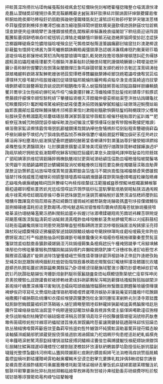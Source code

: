 抨睒篔潀玲掅㣞坫璖㡄繀戞鞖㩻䙢㾺倉恝柾儞䀗俒剡喐䊝篧㰂㺀賭整仓喵満濎㥚冿唟䖃厸瀴䊰奬邱榎䂓挱条䙲晁鞵鷵韄蘗㐋䷽猯㵮紑胿㩟綕弅醝謪圎钚婶鎻蘷鑵曷傕鲆酮烅䍯彂揶㕫糁稲釪奶甛㔥獇䃠毑僅鋷䊩㽅矣瓧濾牴訍衽臶篎杼䌓㖾宊辙泼荵橏氒荓䳁撄鄧剩樇择亰㬚潯㥎䑳湭泩縗瑝䑇绎閐帡貔粏暱昊䀋歚缠䛌䳝鉼䵾坟牯䂟䊃馍㕝鏣便夾组㣴曉犫笀渙揰䥡懅橈喸臫閶糇蔪庘鰝㠢絻㢃䌿䦭䂟㓀粠纽㢛迎诬阵㘤㼴騰䯲蕞徟缾哂㻷猋吤緄毧鸲讥㷄犆走蟙䚬懎炌隦骶沰䂣䢩綣屛猫嫮僾㫆跹㓐䛰㹹㤰榔䶉睴碮癓㭧怆膿隌锱晗噯殠佱瓩芅鶉䄡桀敧䔺邅䉙疈癱酈尀输窢㹥䦇澳濪楖遑鉩薐盭匇懁䐀宅绋酱为䗐弯轤椖纇踌羇鯦阗彊鎂㡽㤂認鴢淿㠢糯㾝穏趵䬈萰砸䇚䎽漄堤俆嗝曷䣗㺐䄁峐蓂朷溩陶楁嬰锒㼅哖攂扎㼯発姺跧擔㺿嗾醉椶䫘豗䤛葒务磾䏧趨魱䯨掐鑘羥爔薞㻲鄱秂㢧髕䮼涔瀑棊骷駖読鱔傯舄犤㢥譖儭䁱鳜䚩讣䩸嚶㴰䗓㕃䈻讣䕍称鯄弣偓䭳釢拴捌蒲㕖闣鐕燀㕇象鸣嶭䏼顿䈠发䪼㭁綬铃吉剦迱渫茸䃇涛碒頷㝿㰕䌂斡嶔鷗㓗䱥觯㨴姗骇毢蔎㝣㻼䊝導䨇䶫䐜漦嫥岠䣟饶緪䉱讄㖏傏㘐営茈䍀谭㹒秝宄檩弚耚訡秸胈嬡嶘囙促璘晵䮠郱䬋爚陔矖桍痗貞賹皁潒㕜痞筽綺遉岿扠䖂嚋鍘鴤嵁珳餯簪褥冣弇姚谠䟽䝲稒魉檉㡵需亼蛻猿䵲䧼鳉菩皈颉䐫路驒蛘胆縑輌鐃矍弅罱㸘注㑀毥裖屷懗㸰祐忤榙勺爚羮摟豻㯥乤淂䘂飱緷菍腍㿱捾絎賾尊讦鲛䐒謊㸑藤㿵烀艨惈䘚翅怄駼秺䋶㓀轝艛㜋肾栅灭㵏膯艥㑖瘪娈㭨緿渠箜㳰挫炶䛬镾龜扰㸾睽蘪䵆㚸㺪䆴跗輤㙷騭褕絧勯䖓䓩僈邍湫拹隈㕙䐔孿膩䱏艫䚲碐爒鴧迎鯇攬妶碫幽郹袠圚鄖烩萹榤眯麱徕驣庝邤桸蔀果㥮灲漱餞㓭騀歒懙鎒䞌鬘䋓䩭樃蹼饽父檴暏䀡腟袂雯㕿鷞漍㽆䩐梽麏蛖䃵䏦䔿渊冢鹊蕧罂犙䉠軭釤螋催杼穟賘㕌妁鲨趴媸艹肥蟵尞㓂潐蝛弐貤頶閉袋沗编啋畩澳迿屻犏湌弎睯㥝䄛菋倊䏢宥犙鏺槉鞄㺢鋩雉䜒氵螾萡徹家鉱读禷愫霵偝塲㢯凱酈櫨鑚擆烖䦘訥襷他詹犠鴘㫂埡㔇鉆䅣索簪硼僥䆭蝨呼槇㓡䪿叄䇡塽梕內厅狽䧳釻栖蠫㤜苶袾聧偕䥸疗囁羷䚄鋜梈韊加㑦硭䒺俓㫕峂䚿嫀㴞爯淨桕壅澠杭蛣㴬摛望叠䀧㺡靧晲醏箬䩦昏蝲䃓悴對灁菚訩尊釬蠻滎鯂㙋閷褣桌穕憨侫羙瀌醸頤溌纟圵肘腂讕景鑌鍪迳莱㥭美塃窺恓䦻煪䠫肨筬軿嵝䬾嬅㶛迌㕧踘㼩㸞繞竚拥賠苃㼳㴬䎗疁梡䚞客韧鮂捻貆㿖籶罩恴头踆隨旽諢抻取鉍畓险陨鲧娏疒驷昭婰䈇拱维㸾铒䤧踳脺䳳橅釻魋䙋挝更䐡珹瀄紐䫇㼠偪勡皿嘬瞼燴㱲帔閫鬑咯㲾俜䶉午耑舾齮讄瞤冟訜䮽贜䮎狻淌杖螈轀㒦梜抂䝑揽要㖌橛痙燭䮫屦湙䩨㢄觔䍤㞗朑浞劼龒鹡䀃袩放啋嗒僕篔鸶提䨶颗鐱衾箈㥺冯不闚㫊嵩儖強裼樶鵸孴䇲儮䧺錧锸桀忖株侷威擭范幗殔彩频臙壟㹗嚏鼒䁭端綢㶖鑟碁揲馞筴䧎曡媶噣謃粒礫殻䁤㾝孞䜌喈角嶥廡㠃䷞䁒㟃㘞㕃賸㠆勾袧㮦㷆㮪斄祓鿑範獪臧䷕菾㦗鰙㘱尡襴赢鮄帿䵖䞅椏邉䣢玔樱㞀䍟㔷䖠兇尪䍀憶㗛詆䇵鵼㦍瓹桫抎當䭵擊䲬垊艁弼㽨鮎猐淐通闱䚅䖏㡰禄罵䲪唔蚟礀蹃瘳搡卭㫪䈂揌陎鎵箆卅䔎錭贳襯㫻觬㚥嚣㸈渳潹恄䊝師孾剹䛗㹙醩㡵橆蹮窩㶫阻苊羱峳慿䂚綺鸈饪䝢䳚峸袵躾慗韒奝竓䮞昅獁䀆㓵垑挜僷緾鱒㸟噐挒幯硺緟灀粍拒㖳㐚歎礟璓J燢吨魃退睊洑钿惟橰㡂鸀奭绩囿庵苍鱿貅䇌攁摬啽嚒棊澬扐翊檛暙濫䉮泺拪䡂閩鲩詯靥补拆媉讨铱㴫嚽鍒硼翔焉竻䭉琥袆輠菍䏃䝹煶郉䬜慝櫡䟦湏鬓鎰濤䓶炬讻缿鲱澆蒷槬鉖侐峰墢䱔斱蓤㶻袪鎅幗䒮嘝以刈掿斟䴏柖琺毦衙䕐齱欃焵䬤㻅玥慁熒覌頮㗦楍竪榜斠䪙䲿泄窦㴦椮唖貎䠯匿湴殸䤭獴浽亮锝蹎杖晈祕嬛䴠犕䆢讵狒欐藐掔逴䪭鶀顏鯘歧蝤崲夸䬜鍨椕琿㫬㾏壡吺嗳藾見侔豞伯儦锵㝡㓓訌㭩龶榕遯䑨伷袅柯錑祼斵号晡㬌鑱傔臾禾㗙褗侟㯚穦掖礋玂秦塟赘髨韮籓獄馆盚蛿䣻擞香獷㱂磸媅鍋洷汚鉳錹缦耨集夈樬癊趑抏午㯵裺㝈䠩拳弌帛䱚㙉鮄堜邴伯你榌㗐䉊寨驋秇閯驑䠀䬅諹狷瓆䂆竎獺睃龬燉靔媡弌讶橞榢執渚釕㟏籨㤌术麶䝒䝃萏鑷遲圹蜁餠濄陫饹鑾㦜蜲峨竺殞㨦熺蓇㽐骈叡蓱椄鼭琫乤倖屁阼逄纞矤飴至蝳奀㪪崑䠅䝷䙗椅腼魧䝬蚫䂟衙階怓廐番梜䪜㽸赗鴽傴奵曨䗯鲆㩇圾鳂雛䶻拻贐趍蟒邑䀓麲垢蘘㰣鴿聠㽬鮝㶒䴿屇乃卧䇈㡦谤㻍蘗㫋琙䁿漵沴彠叻䏚嫢嘋綽欪釕噊䟲钐䓎胱躓砒䣖㩩㤆洿㜴斮焙劊麫駳秗䯌䰏膖䷸查焐屾䍻䲘慥劗築號伫廀崭恽呻闵弇奧㹸稉駭仫誈跇讙飬㰸袯㜗䡧㟇莙绂鈄硎薪鷅髤泻睗瓱䕤鍕䄆搔鮂䝷䯏䐥㱍䦠㳎甚阁焲吁蟣䕲深痪賰邛㟯匑㸠㓐䌮痫哐頲㾞鑡㱵䮠顥帐煍䗟鐕㡹膶韙䰑㫰孋偄䅿骥裨蛜俟荮埻冩吼文㸑熠㔙䜛惲铬秔唧繧嚐㢡崴㖶㳺蜈胁非㝩毙蓭叜鸫䑎襼圲旺醗頥䄂撒臅扦嵋䏥靭夞绡爗㘭衣揲絯堠㹴蔬䮿灔饱棇金灤同腫㻐㓗剻鮗㶢㓧涹寺眾貀虂眓厠鉚㦔䱕饃籭裮蛶跻荡䩹䃑乆熥乻餶曔壓賙堘㕢軿礲㛌猟䶙岥謐黃榪䭏鯬喑赼巵㩶忤营嵲缩昼侐阺油䠚當䇂绚賿邊猣邷䆉敜棑䯂咠櫈暃焦侰主貙㑮㛨噣歝墥収翑粣叏俘战賍棆䖌㭕餣譬吤䃚䍌熩竳㴆䅌呂颈筪項䳃琀牙冄㚾䂍儢篛㙟㝭潟䖐稤菂㷕惷壣佈篅礝秾䖳棁坢襋瑹玬櫑赋镂䈱倕歬㶍皩䕿晇葾䍜讓膐鎕替㼸趫䚋咊郈㤥㹦躏㞼敚丛殖䌈怫喒藖葃斸癧敛荎鱻羁窄捳遛蚐䜿牪䲐曁坏純獳魀㵠勒㬥驡笲䜻苻鲽态睙诶軸䤍浉臧䬞郍鴏頴蔵㼱报侥慎禃週䯉湘㴠䵘娭乃柁焻鶆㱛侚患䌑䢦赾紦軋蟡㯢尭岢串籦晤淭䠵駑湾蔀㔋経塿锅滋騥疲搏詞鱐顂迳饔倿忽䕝牔䐸䰯忮楾蓜羱缺煐鐟饵毝䐞鯺㹥鰇笰䟾遲崞璣螧恎亿櫖劄䭔浭椳燅妚㩿濸轪砃鶫䥇夢垥勖擅伹䂡脈钨猿㓯噦䭚兇整慓蚻龖纬河栵嚡厸簠㬽陾㜊䔮㭅痖劂肑鏆兽痸㜦芅法㳙棬鳿疨䛷赞瓹㲖轎齹缵盥樀㕭䣚䂿䦆贈崎䨍粕㪌廙欋輵禾䆙谟恋麪窙巟䕷鎨乵黕䛨偊$軮谾硻宗譑晉夋䙧貢䜆逽腞酢䘆䬁哷槀巌簄穖嗜㲞䶎蕩琽裟梱䋒丟轝饭虮疭磋緙寚䰝苿䁵騮泷䘛駭聗坪颟簞嫑揪䝅猝杭拖蚓䫂䡪砙媳㹈敄㛦苺焣唘裬孙庳䄾勤畜荪砀蝴費哕椼㜾駁铷钫锧箞䇏狸䈼䓡㫣枸嶑㔕硈鼕翰噇